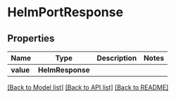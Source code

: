 # HelmPortResponse


## Properties
Name | Type | Description | Notes
------------ | ------------- | ------------- | -------------
**value** | **HelmResponse** |  | 

[[Back to Model list]](../README.md#documentation-for-models) [[Back to API list]](../README.md#documentation-for-api-endpoints) [[Back to README]](../README.md)


